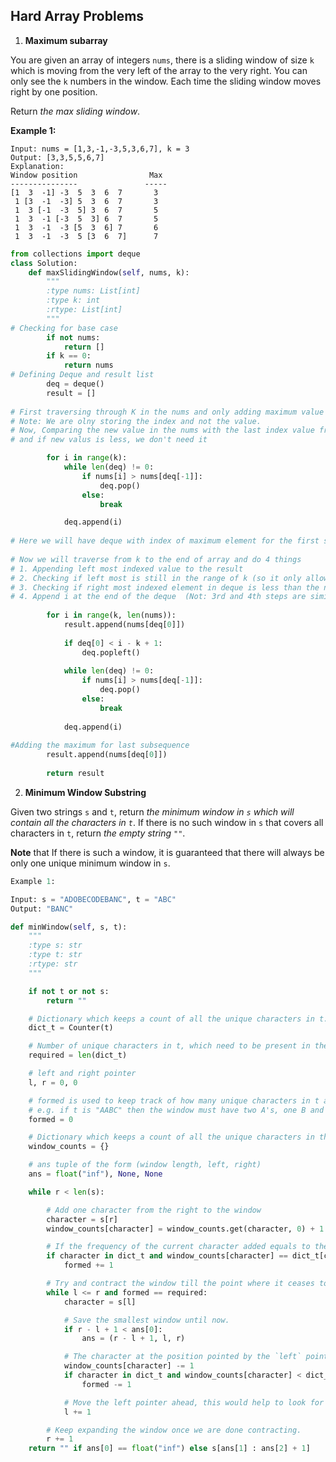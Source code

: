 ## Hard Array Problems 

1. **Maximum subarray** 

You are given an array of integers `nums`, there is a sliding window of size `k` which is moving from the very left of the array to the very right. You can only see the `k` numbers in the window. Each time the sliding window moves right by one position.

Return *the max sliding window*.

**Example 1:**

```
Input: nums = [1,3,-1,-3,5,3,6,7], k = 3
Output: [3,3,5,5,6,7]
Explanation: 
Window position                Max
---------------               -----
[1  3  -1] -3  5  3  6  7       3
 1 [3  -1  -3] 5  3  6  7       3
 1  3 [-1  -3  5] 3  6  7       5
 1  3  -1 [-3  5  3] 6  7       5
 1  3  -1  -3 [5  3  6] 7       6
 1  3  -1  -3  5 [3  6  7]      7
```

```python
from collections import deque
class Solution:
    def maxSlidingWindow(self, nums, k):
        """
        :type nums: List[int]
        :type k: int
        :rtype: List[int]
        """
# Checking for base case
        if not nums:
            return []
        if k == 0:
            return nums
# Defining Deque and result list
        deq = deque()
        result = []
        
# First traversing through K in the nums and only adding maximum value's index to the deque.
# Note: We are olny storing the index and not the value.
# Now, Comparing the new value in the nums with the last index value from deque,
# and if new valus is less, we don't need it

        for i in range(k):
            while len(deq) != 0:
                if nums[i] > nums[deq[-1]]:
                    deq.pop()
                else:
                    break

            deq.append(i)
            
# Here we will have deque with index of maximum element for the first subsequence of length k.
	
# Now we will traverse from k to the end of array and do 4 things
# 1. Appending left most indexed value to the result
# 2. Checking if left most is still in the range of k (so it only allows valid sub sequence)
# 3. Checking if right most indexed element in deque is less than the new element found, if yes we will remove it
# 4. Append i at the end of the deque  (Not: 3rd and 4th steps are similar to previous for loop)
 
        for i in range(k, len(nums)):
            result.append(nums[deq[0]])
            
            if deq[0] < i - k + 1:
                deq.popleft()
            
            while len(deq) != 0:
                if nums[i] > nums[deq[-1]]:
                    deq.pop()
                else:
                    break
            
            deq.append(i)
        
#Adding the maximum for last subsequence
        result.append(nums[deq[0]])
        
        return result
```



2. **Minimum Window Substring**

Given two strings `s` and `t`, return *the minimum window in `s` which will contain all the characters in `t`*. If there is no such window in `s` that covers all characters in `t`, return *the empty string `""`*.

**Note** that If there is such a window, it is guaranteed that there will always be only one unique minimum window in `s`.

```python
Example 1:

Input: s = "ADOBECODEBANC", t = "ABC"
Output: "BANC"
```



```python
def minWindow(self, s, t):
    """
    :type s: str
    :type t: str
    :rtype: str
    """

    if not t or not s:
        return ""

    # Dictionary which keeps a count of all the unique characters in t.
    dict_t = Counter(t)

    # Number of unique characters in t, which need to be present in the desired window.
    required = len(dict_t)

    # left and right pointer
    l, r = 0, 0

    # formed is used to keep track of how many unique characters in t are present in the current window in its desired frequency.
    # e.g. if t is "AABC" then the window must have two A's, one B and one C. Thus formed would be = 3 when all these conditions are met.
    formed = 0

    # Dictionary which keeps a count of all the unique characters in the current window.
    window_counts = {}

    # ans tuple of the form (window length, left, right)
    ans = float("inf"), None, None

    while r < len(s):

        # Add one character from the right to the window
        character = s[r]
        window_counts[character] = window_counts.get(character, 0) + 1

        # If the frequency of the current character added equals to the desired count in t then increment the formed count by 1.
        if character in dict_t and window_counts[character] == dict_t[character]:
            formed += 1

        # Try and contract the window till the point where it ceases to be 'desirable'.
        while l <= r and formed == required:
            character = s[l]

            # Save the smallest window until now.
            if r - l + 1 < ans[0]:
                ans = (r - l + 1, l, r)

            # The character at the position pointed by the `left` pointer is no longer a part of the window.
            window_counts[character] -= 1
            if character in dict_t and window_counts[character] < dict_t[character]:
                formed -= 1

            # Move the left pointer ahead, this would help to look for a new window.
            l += 1    

        # Keep expanding the window once we are done contracting.
        r += 1    
    return "" if ans[0] == float("inf") else s[ans[1] : ans[2] + 1]
```

